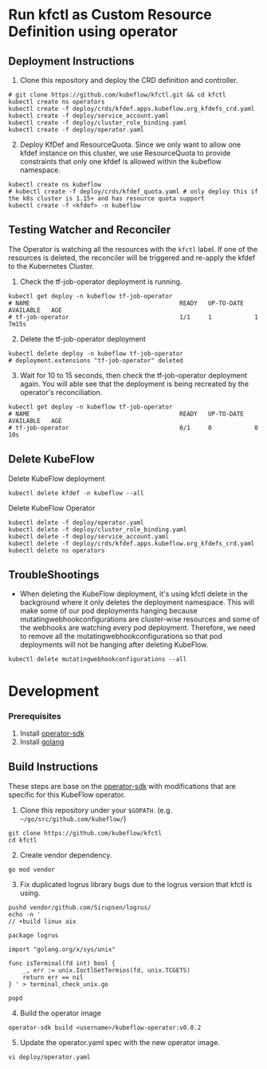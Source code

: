 # Run kfctl as Custom Resource Definition using operator 

## Deployment Instructions
1. Clone this repository and deploy the CRD definition and controller.
```shell
# git clone https://github.com/kubeflow/kfctl.git && cd kfctl
kubectl create ns operators
kubectl create -f deploy/crds/kfdef.apps.kubeflow.org_kfdefs_crd.yaml
kubectl create -f deploy/service_account.yaml
kubectl create -f deploy/cluster_role_binding.yaml
kubectl create -f deploy/operator.yaml
```

2. Deploy KfDef and ResourceQuota. Since we only want to allow one kfdef instance on this cluster, 
we use ResourceQuota to provide constraints that only one kfdef is allowed within the kubeflow namespace.
```shell
kubectl create ns kubeflow
# kubectl create -f deploy/crds/kfdef_quota.yaml # only deploy this if the k8s cluster is 1.15+ and has resource quota support
kubectl create -f <kfdef> -n kubeflow
```

## Testing Watcher and Reconciler
The Operator is watching all the resources with the `kfctl` label. If one of the resources is deleted, 
the reconciler will be triggered and re-apply the kfdef to the Kubernetes Cluster.

1. Check the tf-job-operator deployment is running.
```shell
kubectl get deploy -n kubeflow tf-job-operator
# NAME                                          READY   UP-TO-DATE   AVAILABLE   AGE
# tf-job-operator                               1/1     1            1           7m15s
```

2. Delete the tf-job-operator deployment
```shell
kubectl delete deploy -n kubeflow tf-job-operator
# deployment.extensions "tf-job-operator" deleted
```

3. Wait for 10 to 15 seconds, then check the tf-job-operator deployment again. 
You will able see that the deployment is being recreated by the operator's reconciliation. 
```Shell
kubectl get deploy -n kubeflow tf-job-operator
# NAME                                          READY   UP-TO-DATE   AVAILABLE   AGE
# tf-job-operator                               0/1     0            0           10s
```

## Delete KubeFlow
Delete KubeFlow deployment
```shell
kubectl delete kfdef -n kubeflow --all
```

Delete KubeFlow Operator
```shell
kubectl delete -f deploy/operator.yaml
kubectl delete -f deploy/cluster_role_binding.yaml
kubectl delete -f deploy/service_account.yaml
kubectl delete -f deploy/crds/kfdef.apps.kubeflow.org_kfdefs_crd.yaml
kubectl delete ns operators
```

## TroubleShootings
- When deleting the KubeFlow deployment, it's using kfctl delete in the background where it only deletes the deployment namespace. 
This will make some of our pod deployments hanging because mutatingwebhookconfigurations are cluster-wise 
resources and some of the webhooks are watching every pod deployment. Therefore, we need to remove all the mutatingwebhookconfigurations 
so that pod deployments will not be hanging after deleting KubeFlow.
```shell
kubectl delete mutatingwebhookconfigurations --all
```

# Development

### Prerequisites
1. Install [operator-sdk](https://github.com/operator-framework/operator-sdk/blob/master/doc/user/install-operator-sdk.md)
2. Install [golang](https://golang.org/dl/)


## Build Instructions
These steps are base on the [operator-sdk](https://github.com/operator-framework/operator-sdk/blob/master/doc/user-guide.md)
with modifications that are specific for this KubeFlow operator.

1. Clone this repository under your `$GOPATH`. (e.g. `~/go/src/github.com/kubeflow/`)
```shell
git clone https://github.com/kubeflow/kfctl
cd kfctl
```

2. Create vendor dependency.
```shell
go mod vendor
```

3. Fix duplicated logrus library bugs due to the logrus version that kfctl is using.
```shell
pushd vendor/github.com/Sirupsen/logrus/
echo -n '
// +build linux aix

package logrus

import "golang.org/x/sys/unix"

func isTerminal(fd int) bool {
	_, err := unix.IoctlGetTermios(fd, unix.TCGETS)
	return err == nil
} ' > terminal_check_unix.go

popd
```

4. Build the operator image
```shell
operator-sdk build <username>/kubeflow-operator:v0.0.2
```

5. Update the operator.yaml spec with the new operator image.
```shell
vi deploy/operator.yaml
```